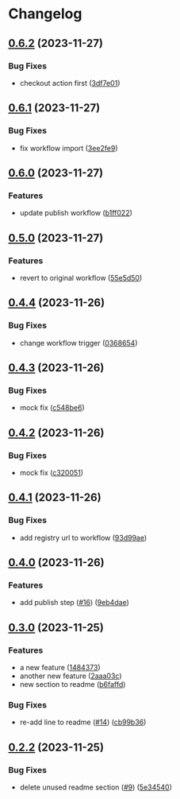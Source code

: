 # Changelog

## [0.6.2](https://github.com/mzogheib/gh-actions-publish-test/compare/v0.6.1...v0.6.2) (2023-11-27)


### Bug Fixes

* checkout action first ([3df7e01](https://github.com/mzogheib/gh-actions-publish-test/commit/3df7e01b081f1813ae9def3b87d7536cf0c6d247))

## [0.6.1](https://github.com/mzogheib/gh-actions-publish-test/compare/v0.6.0...v0.6.1) (2023-11-27)


### Bug Fixes

* fix workflow import ([3ee2fe9](https://github.com/mzogheib/gh-actions-publish-test/commit/3ee2fe997de55d5605b5351afb394e4dc9af0a71))

## [0.6.0](https://github.com/mzogheib/gh-actions-publish-test/compare/v0.5.0...v0.6.0) (2023-11-27)


### Features

* update publish workflow ([b1ff022](https://github.com/mzogheib/gh-actions-publish-test/commit/b1ff022d5fad37aaab545a39385c27cf362c74bf))

## [0.5.0](https://github.com/mzogheib/gh-actions-publish-test/compare/v0.4.4...v0.5.0) (2023-11-27)


### Features

* revert to original workflow ([55e5d50](https://github.com/mzogheib/gh-actions-publish-test/commit/55e5d5017731d686f1cb208fa5b7746c1d91c030))

## [0.4.4](https://github.com/mzogheib/gh-actions-publish-test/compare/v0.4.3...v0.4.4) (2023-11-26)


### Bug Fixes

* change workflow trigger ([0368654](https://github.com/mzogheib/gh-actions-publish-test/commit/03686544702222674d4177fc67b25d837daa91df))

## [0.4.3](https://github.com/mzogheib/gh-actions-publish-test/compare/v0.4.2...v0.4.3) (2023-11-26)


### Bug Fixes

* mock fix ([c548be6](https://github.com/mzogheib/gh-actions-publish-test/commit/c548be6042c5d3729d9d9cfb0f93c2cb3a3bf24f))

## [0.4.2](https://github.com/mzogheib/gh-actions-publish-test/compare/v0.4.1...v0.4.2) (2023-11-26)


### Bug Fixes

* mock fix ([c320051](https://github.com/mzogheib/gh-actions-publish-test/commit/c320051c6719453702645cd8542a27203d6f887c))

## [0.4.1](https://github.com/mzogheib/gh-actions-publish-test/compare/v0.4.0...v0.4.1) (2023-11-26)


### Bug Fixes

* add registry url to workflow ([93d99ae](https://github.com/mzogheib/gh-actions-publish-test/commit/93d99ae95cd870eff00c492b4f86017decddfa1f))

## [0.4.0](https://github.com/mzogheib/gh-actions-publish-test/compare/v0.3.0...v0.4.0) (2023-11-26)


### Features

* add publish step ([#16](https://github.com/mzogheib/gh-actions-publish-test/issues/16)) ([9eb4dae](https://github.com/mzogheib/gh-actions-publish-test/commit/9eb4daeaa831c23603acc0afea48bf5dc679554e))

## [0.3.0](https://github.com/mzogheib/gh-actions-publish-test/compare/v0.2.2...v0.3.0) (2023-11-25)


### Features

* a new feature ([1484373](https://github.com/mzogheib/gh-actions-publish-test/commit/14843730811b9a9b02f7baec1f6a8d6d47199045))
* another new feature ([2aaa03c](https://github.com/mzogheib/gh-actions-publish-test/commit/2aaa03c13f19abda66ca3b4a50df6ca8725117c2))
* new section to readme ([b6faffd](https://github.com/mzogheib/gh-actions-publish-test/commit/b6faffdc3c3695d18218b1a9649e26e9d9ff981a))


### Bug Fixes

* re-add line to readme ([#14](https://github.com/mzogheib/gh-actions-publish-test/issues/14)) ([cb99b36](https://github.com/mzogheib/gh-actions-publish-test/commit/cb99b363a12a59adf04943e83739d615eff2a0f2))

## [0.2.2](https://github.com/mzogheib/gh-actions-publish-test/compare/v0.2.1...v0.2.2) (2023-11-25)


### Bug Fixes

* delete unused readme section ([#9](https://github.com/mzogheib/gh-actions-publish-test/issues/9)) ([5e34540](https://github.com/mzogheib/gh-actions-publish-test/commit/5e345405807b5be8b80ee01ea8822e014ef73266))
